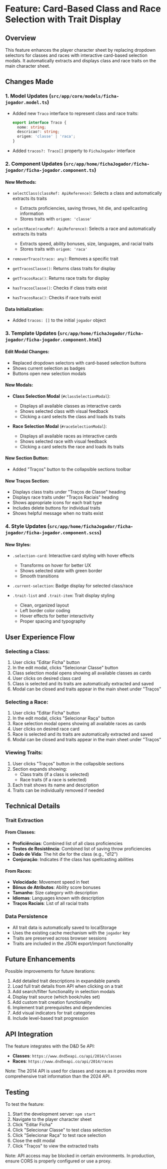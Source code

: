 # Feature: Card-Based Class and Race Selection with Trait Display

## Overview
This feature enhances the player character sheet by replacing dropdown selectors for classes and races with interactive card-based selection modals. It automatically extracts and displays class and race traits on the main character sheet.

## Changes Made

### 1. Model Updates (`src/app/core/models/ficha-jogador.model.ts`)
- Added new `Traco` interface to represent class and race traits:
  ```typescript
  export interface Traco {
    nome: string;
    descricao?: string;
    origem: 'classe' | 'raca';
  }
  ```
- Added `tracos?: Traco[]` property to `FichaJogador` interface

### 2. Component Updates (`src/app/home/fichaJogador/ficha-jogador/ficha-jogador.component.ts`)

#### New Methods:
- `selectClass(classRef: ApiReference)`: Selects a class and automatically extracts its traits
  - Extracts proficiencies, saving throws, hit die, and spellcasting information
  - Stores traits with `origem: 'classe'`
  
- `selectRace(raceRef: ApiReference)`: Selects a race and automatically extracts its traits
  - Extracts speed, ability bonuses, size, languages, and racial traits
  - Stores traits with `origem: 'raca'`

- `removerTraco(traco: any)`: Removes a specific trait

- `getTracosClasse()`: Returns class traits for display

- `getTracosRaca()`: Returns race traits for display

- `hasTracosClasse()`: Checks if class traits exist

- `hasTracosRaca()`: Checks if race traits exist

#### Data Initialization:
- Added `tracos: []` to the initial `jogador` object

### 3. Template Updates (`src/app/home/fichaJogador/ficha-jogador/ficha-jogador.component.html`)

#### Edit Modal Changes:
- Replaced dropdown selectors with card-based selection buttons
- Shows current selection as badges
- Buttons open new selection modals

#### New Modals:
- **Class Selection Modal** (`#classSelectionModal`): 
  - Displays all available classes as interactive cards
  - Shows selected class with visual feedback
  - Clicking a card selects the class and loads its traits

- **Race Selection Modal** (`#raceSelectionModal`):
  - Displays all available races as interactive cards
  - Shows selected race with visual feedback
  - Clicking a card selects the race and loads its traits

#### New Section Button:
- Added "Traços" button to the collapsible sections toolbar

#### New Traços Section:
- Displays class traits under "Traços de Classe" heading
- Displays race traits under "Traços Raciais" heading
- Shows appropriate icons for each trait type
- Includes delete buttons for individual traits
- Shows helpful message when no traits exist

### 4. Style Updates (`src/app/home/fichaJogador/ficha-jogador/ficha-jogador.component.scss`)

#### New Styles:
- `.selection-card`: Interactive card styling with hover effects
  - Transforms on hover for better UX
  - Shows selected state with green border
  - Smooth transitions

- `.current-selection`: Badge display for selected class/race

- `.trait-list` and `.trait-item`: Trait display styling
  - Clean, organized layout
  - Left border color coding
  - Hover effects for better interactivity
  - Proper spacing and typography

## User Experience Flow

### Selecting a Class:
1. User clicks "Editar Ficha" button
2. In the edit modal, clicks "Selecionar Classe" button
3. Class selection modal opens showing all available classes as cards
4. User clicks on desired class card
5. Class is selected and its traits are automatically extracted and saved
6. Modal can be closed and traits appear in the main sheet under "Traços"

### Selecting a Race:
1. User clicks "Editar Ficha" button
2. In the edit modal, clicks "Selecionar Raça" button
3. Race selection modal opens showing all available races as cards
4. User clicks on desired race card
5. Race is selected and its traits are automatically extracted and saved
6. Modal can be closed and traits appear in the main sheet under "Traços"

### Viewing Traits:
1. User clicks "Traços" button in the collapsible sections
2. Section expands showing:
   - Class traits (if a class is selected)
   - Race traits (if a race is selected)
3. Each trait shows its name and description
4. Traits can be individually removed if needed

## Technical Details

### Trait Extraction

#### From Classes:
- **Proficiências**: Combined list of all class proficiencies
- **Testes de Resistência**: Combined list of saving throw proficiencies
- **Dado de Vida**: The hit die for the class (e.g., "d12")
- **Conjuração**: Indicates if the class has spellcasting abilities

#### From Races:
- **Velocidade**: Movement speed in feet
- **Bônus de Atributos**: Ability score bonuses
- **Tamanho**: Size category with description
- **Idiomas**: Languages known with description
- **Traços Raciais**: List of all racial traits

### Data Persistence
- All trait data is automatically saved to localStorage
- Uses the existing cache mechanism with the `jogador` key
- Traits are preserved across browser sessions
- Traits are included in the JSON export/import functionality

## Future Enhancements

Possible improvements for future iterations:
1. Add detailed trait descriptions in expandable panels
2. Load full trait details from API when clicking on a trait
3. Add search/filter functionality in selection modals
4. Display trait source (which book/rules set)
5. Add custom trait creation functionality
6. Implement trait prerequisites and dependencies
7. Add visual indicators for trait categories
8. Include level-based trait progression

## API Integration

The feature integrates with the D&D 5e API:
- **Classes**: `https://www.dnd5eapi.co/api/2014/classes`
- **Races**: `https://www.dnd5eapi.co/api/2014/races`

Note: The 2014 API is used for classes and races as it provides more comprehensive trait information than the 2024 API.

## Testing

To test the feature:
1. Start the development server: `npm start`
2. Navigate to the player character sheet
3. Click "Editar Ficha"
4. Click "Selecionar Classe" to test class selection
5. Click "Selecionar Raça" to test race selection
6. Close the edit modal
7. Click "Traços" to view the extracted traits

Note: API access may be blocked in certain environments. In production, ensure CORS is properly configured or use a proxy.
